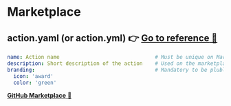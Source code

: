 <!-- .slide: -->

# Marketplace

## **action.yaml** (or **action.yml**) 👉 [**Go to reference** 🔗](https://docs.github.com/en/actions/creating-actions/metadata-syntax-for-github-actions#branding)

```yaml
name: Action name                               # Must be unique on Marketplace
description: Short description of the action    # Used on the marketplace
branding:                                       # Mandatory to be plublish on the Marketplace
  icon: 'award'  
  color: 'green'
```

[**GitHub Marketplace** 🔗](https://github.com/marketplace?type=actions)
